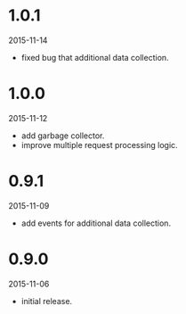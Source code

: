 # 1.0.1

2015-11-14

- fixed bug that additional data collection.

# 1.0.0

2015-11-12

- add garbage collector.
- improve multiple request processing logic.

# 0.9.1

2015-11-09

 - add events for additional data collection.

# 0.9.0

2015-11-06

 - initial release.
